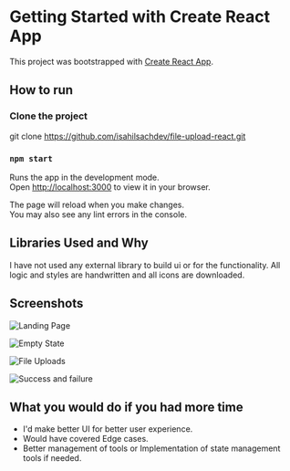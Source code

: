 # Getting Started with Create React App

This project was bootstrapped with [Create React App](https://github.com/facebook/create-react-app).

## How to run

### Clone the project
 git clone https://github.com/isahilsachdev/file-upload-react.git
### `npm start`

Runs the app in the development mode.\
Open [http://localhost:3000](http://localhost:3000) to view it in your browser.

The page will reload when you make changes.\
You may also see any lint errors in the console.

## Libraries Used and Why

I have not used any external library to build ui or for the functionality.
All logic and styles are handwritten and all icons are downloaded.

## Screenshots

![Landing Page](https://user-images.githubusercontent.com/73214085/197862224-11272499-0207-4e3c-a314-7dcda62659fe.png)

![Empty State](https://user-images.githubusercontent.com/73214085/197862240-6556abef-1d62-4787-8788-5df398197233.png)

![File Uploads](https://user-images.githubusercontent.com/73214085/197862282-3af2ff2b-6be7-4b06-bdfb-1c1c3392e16b.png)

![Success and failure](https://user-images.githubusercontent.com/73214085/197862305-5f7ed3fb-32b4-4c9b-8fae-5eb4d5ec2f30.png)


## What you would do if you had more time

* I'd make better UI for better user experience.
* Would have covered Edge cases.
* Better management of tools or Implementation of state management tools if needed.




